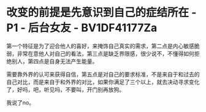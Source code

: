 # 改变的前提是先意识到自己的症结所在 - P1 - 后台女友 - BV1DF41177Za

第一个特征是为了迎合他人的喜好，来掩饰自己真实的需求，第二点是内心敏感脆弱，非常在意他人对自己的看法，第三点是缺乏界限感，很少说不，不懂得如何拒绝别人，第四点是自身无法产生能量。

需要靠外界的认可来获得自信，第五点是对自己的要求标准，不是来自于和过去的自己对比，而是来自于和外界的对比，如果你满足了三个以上，就去决动寻求变化了，好吗，吧，听见吗，不要叫，开门别再放狗。

我说了no。